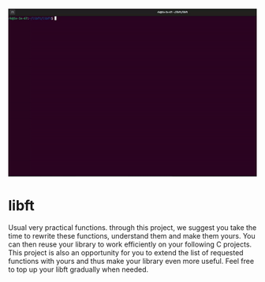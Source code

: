 ![](https://github.com/rk-42/libft/blob/master/libft/includes/libft.gif)
# libft
Usual very practical functions. through this project, we suggest you take the time to rewrite these functions, understand them and make them yours. 
You can then reuse your library to work efficiently on your following C projects.
This project is also an opportunity for you to extend the list of requested functions with yours and thus make your library even more useful.
Feel free to top up your libft gradually when needed.

